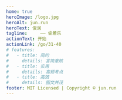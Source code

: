 ```yaml
---
home: true
heroImage: /logo.jpg
heroAlt: jun.run
heroText: 俊润
tagline:     —— 偷着乐
actionText: 开始
actionLink: /go/31-40
# features:
#   - title: 简约
#     details: 言简意赅
#   - title: 实用
#     details: 高频考点
#   - title: 高效
#     details: 图文并茂
footer: MIT Licensed | Copyright © jun.run
---
```


